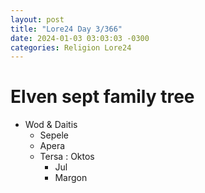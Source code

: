 ```yaml
---
layout: post
title: "Lore24 Day 3/366"
date: 2024-01-03 03:03:03 -0300
categories: Religion Lore24
---
```

# Elven sept family tree

- Wod & Daitis
  - Sepele
  - Apera
  - Tersa : Oktos
    - Jul
    - Margon
